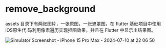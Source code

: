 # remove_background
assets ⽬录下有两张图⽚，⼀张原图，⼀张遮罩图，在 flutter 基础项⽬中使⽤iOS原⽣代 码利⽤像素遍历实现抠图效果，并且在 Flutter 中显⽰出结果图。

![Simulator Screenshot - iPhone 15 Pro Max - 2024-07-10 at 22 06 50](https://github.com/xuwen0924/remove_background/assets/9955771/47e3a48e-e5e4-4cf1-b0e9-5b6b9b79f081)
